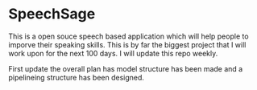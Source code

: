 # SpeechSage
This is a open souce speech based application which will help people to imporve their speaking skills. This is by far the biggest project that I will work upon for the next 100 days. I will update this repo weekly.

First update the overall plan has model structure has been made and a pipelineing structure has been designed.
